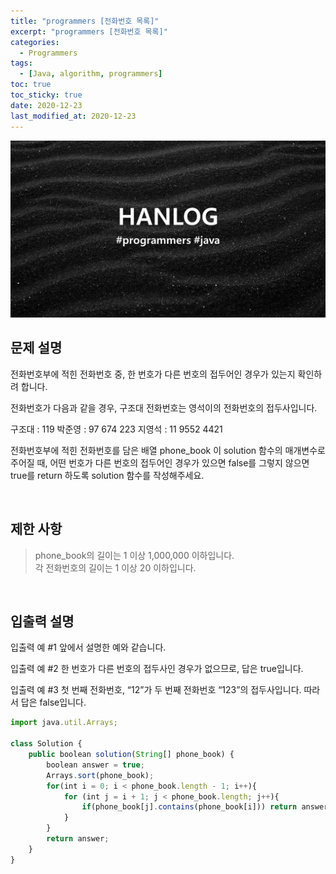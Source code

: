 ```yaml
---
title: "programmers [전화번호 목록]"
excerpt: "programmers [전화번호 목록]"
categories:
  - Programmers
tags:
  - [Java, algorithm, programmers]
toc: true
toc_sticky: true
date: 2020-12-23
last_modified_at: 2020-12-23
---
```


![HAN.jpg](/assets/images/programmers.png)

## 문제 설명

전화번호부에 적힌 전화번호 중, 한 번호가 다른 번호의 접두어인 경우가 있는지 확인하려 합니다.

전화번호가 다음과 같을 경우, 구조대 전화번호는 영석이의 전화번호의 접두사입니다.

구조대 : 119
박준영 : 97 674 223
지영석 : 11 9552 4421

전화번호부에 적힌 전화번호를 담은 배열 phone_book 이 solution 함수의 매개변수로 주어질 때,
어떤 번호가 다른 번호의 접두어인 경우가 있으면 false를 그렇지 않으면 true를 return 하도록 solution 함수를 작성해주세요.

<br>

## 제한 사항

> phone_book의 길이는 1 이상 1,000,000 이하입니다. <br>
각 전화번호의 길이는 1 이상 20 이하입니다.

<br>

## 입출력 설명

입출력 예 #1
앞에서 설명한 예와 같습니다.

입출력 예 #2
한 번호가 다른 번호의 접두사인 경우가 없으므로, 답은 true입니다.

입출력 예 #3
첫 번째 전화번호, “12”가 두 번째 전화번호 “123”의 접두사입니다. 따라서 답은 false입니다.

```js
import java.util.Arrays;

class Solution {
    public boolean solution(String[] phone_book) {
        boolean answer = true;
        Arrays.sort(phone_book);
        for(int i = 0; i < phone_book.length - 1; i++){
            for (int j = i + 1; j < phone_book.length; j++){
                if(phone_book[j].contains(phone_book[i])) return answer = false;   
            }
        }
        return answer;
    }
}
```